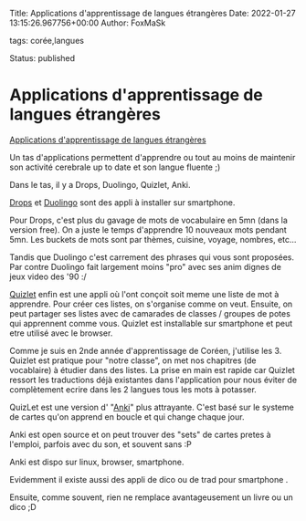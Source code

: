 Title: Applications d&#39;apprentissage de langues étrangères
Date: 2022-01-27 13:15:26.967756+00:00
Author: FoxMaSk 

tags: corée,langues

Status: published





# Applications d&#39;apprentissage de langues étrangères

[Applications d&#39;apprentissage de langues étrangères](None)

Un tas d&#39;applications permettent d&#39;apprendre ou tout au moins de maintenir son activité cerebrale up to date et son langue fluente ;)

Dans le tas, il y a Drops, Duolingo, Quizlet, Anki.

[Drops](https://app.languagedrops.com/) et [Duolingo](https://www.duolingo.com/) sont des appli à installer sur smartphone.

Pour Drops, c&#39;est plus du gavage de mots de vocabulaire en 5mn (dans la version free). On a juste le temps d&#39;apprendre 10 nouveaux mots pendant 5mn.
Les buckets de mots sont par thèmes, cuisine, voyage, nombres, etc...

Tandis que Duolingo c&#39;est carrement des phrases qui vous sont proposées. Par contre Duolingo fait largement moins &#34;pro&#34; avec ses anim dignes de jeux video des &#39;90 :/

[Quizlet](https://quizlet.com/fr-fr) enfin est une appli où l&#39;ont conçoit soit meme une liste de mot à apprendre. Pour créer ces listes, on s&#39;organise comme on veut. 
Ensuite, on peut partager ses listes avec de camarades de classes  / groupes de potes qui apprennent comme vous.
Quizlet est installable sur smartphone et peut etre utilisé avec le browser.

Comme je suis en 2nde année d&#39;apprentissage de Coréen, j&#39;utilise les 3. 
Quizlet est pratique pour &#34;notre classe&#34;, on met nos chapitres (de vocablaire) à étudier dans des listes. La prise en main est rapide car Quizlet ressort les traductions déjà existantes dans l&#39;application pour nous éviter de complètement ecrire dans les 2 langues tous les mots à potasser.

QuizLet est une version d&#39; &#34;[Anki](https://ankiweb.net/about)&#34; plus attrayante. C&#39;est basé sur le systeme de cartes qu&#39;on apprend en boucle et qui change chaque jour.

Anki est open source et on peut trouver des &#34;sets&#34; de cartes pretes à l&#39;emploi, parfois avec du son, et souvent sans :P

Anki est dispo sur linux, browser, smartphone.

Evidemment il existe aussi des appli de dico ou de trad  pour smartphone .

Ensuite, comme souvent, rien ne remplace avantageusement un livre ou un dico  ;D